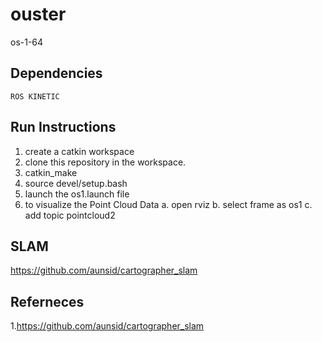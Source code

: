 # ouster

os-1-64

## Dependencies
`ROS KINETIC`

## Run Instructions
1. create a catkin workspace
2. clone this repository in the workspace.
3. catkin_make
4. source devel/setup.bash
5. launch the os1.launch file 
6. to visualize the Point Cloud Data 
  a. open rviz
  b. select frame as os1
  c. add topic pointcloud2
  
  

## SLAM 
https://github.com/aunsid/cartographer_slam


## Referneces
1.https://github.com/aunsid/cartographer_slam
